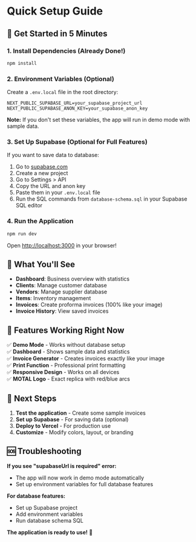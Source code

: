 # Quick Setup Guide

## 🚀 Get Started in 5 Minutes

### 1. Install Dependencies (Already Done!)
```bash
npm install
```

### 2. Environment Variables (Optional)
Create a `.env.local` file in the root directory:

```env
NEXT_PUBLIC_SUPABASE_URL=your_supabase_project_url
NEXT_PUBLIC_SUPABASE_ANON_KEY=your_supabase_anon_key
```

**Note:** If you don't set these variables, the app will run in demo mode with sample data.

### 3. Set Up Supabase (Optional for Full Features)
If you want to save data to database:

1. Go to [supabase.com](https://supabase.com)
2. Create a new project
3. Go to Settings > API
4. Copy the URL and anon key
5. Paste them in your `.env.local` file
6. Run the SQL commands from `database-schema.sql` in your Supabase SQL editor

### 4. Run the Application
```bash
npm run dev
```

Open [http://localhost:3000](http://localhost:3000) in your browser!

## 🎯 What You'll See

- **Dashboard**: Business overview with statistics
- **Clients**: Manage customer database
- **Vendors**: Manage supplier database  
- **Items**: Inventory management
- **Invoices**: Create proforma invoices (100% like your image)
- **Invoice History**: View saved invoices

## 🔧 Features Working Right Now

✅ **Demo Mode** - Works without database setup  
✅ **Dashboard** - Shows sample data and statistics  
✅ **Invoice Generator** - Creates invoices exactly like your image  
✅ **Print Function** - Professional print formatting  
✅ **Responsive Design** - Works on all devices  
✅ **MOTAL Logo** - Exact replica with red/blue arcs  

## 📝 Next Steps

1. **Test the application** - Create some sample invoices
2. **Set up Supabase** - For saving data (optional)
3. **Deploy to Vercel** - For production use
4. **Customize** - Modify colors, layout, or branding

## 🆘 Troubleshooting

**If you see "supabaseUrl is required" error:**
- The app will now work in demo mode automatically
- Set up environment variables for full database features

**For database features:**
- Set up Supabase project
- Add environment variables
- Run database schema SQL

**The application is ready to use!** 🎉 